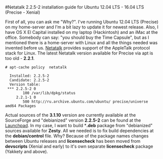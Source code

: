 #Netatalk 2.2.5-2 installation guide for Ubuntu 12.04 LTS  - 16.04 LTS (Precise - Xenial)

First of all, you can ask me "Why?". I've running Ubuntu 12.04 LTS (Precise) on my home-server and I'm a bit lazy to update it for newest release. Also, I have OS X El Capital installed on my laptop (Hackintosh) and an iMac at the office. Somebody can say: "you should buy the Time Capsule", but as I mentioned there is a home-server with Linux and all the things needed was invented before us. 
[Netatalk](http://netatalk.sourceforge.net/) provides support of the AppleTalk protocol stack for Linux. The latest Netatalk version available for Precise via apt is too old  - **2.2.1**.  

    # apt-cache policy  netatalk
```netatalk:
  Installed: 2.2.5-2
  Candidate: 2.2.5-2
  Version table:
 *** 2.2.5-2 0
        100 /var/lib/dpkg/status
     2.2.1-1 0
        500 http://ru.archive.ubuntu.com/ubuntu/ precise/universe amd64 Packages
```
Actual sources of the **3.1.10**  version are currently available at the SourceForge and "debianized" version **2.2.5-2** can be found at the [Launchpad](https://launchpad.net/ubuntu/+source/netatalk). In my case, I want to build ***.deb** package from "debianized" sources available for **Zesty**. All we needed is to fix build dependencies at the **debian/control** file. Why? Because of the package names changes between Ubuntu releases and **licensecheck** has been moved from **devscripts** (Xenial and early) to it's own separate  **licensecheck** package (Yakkety and above).